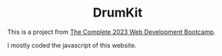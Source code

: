 # <center> **DrumKit** </center>

This is a project from [The Complete 2023 Web Development Bootcamp](https://www.udemy.com/course/the-complete-web-development-bootcamp/).

I mostly coded the javascript of this website.
